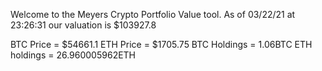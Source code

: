 Welcome to the Meyers Crypto Portfolio Value tool. 
As of 03/22/21 at 23:26:31 our valuation is $103927.8 

BTC Price = $54661.1
 ETH Price = $1705.75
BTC Holdings = 1.06BTC
 ETH holdings = 26.960005962ETH 
